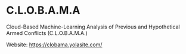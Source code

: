 # C.L.O.B.A.M.A
Cloud-Based Machine-Learning Analysis of Previous and Hypothetical Armed Conflicts (C.L.O.B.A.M.A.)

Website: https://clobama.yolasite.com/

